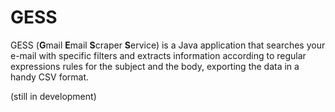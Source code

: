 # GESS
GESS (**G**mail **E**mail **S**craper **S**ervice) is a Java application that searches your e-mail with specific filters and extracts information according to regular expressions rules for the subject and the body, exporting the data in a handy CSV format.

(still in development)
